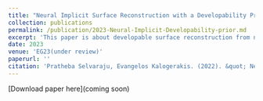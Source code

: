 ```yaml
---
title: "Neural Implicit Surface Reconstruction with a Developability Prior"
collection: publications
permalink: /publication/2023-Neural-Implicit-Developability-prior.md
excerpt: 'This paper is about developable surface reconstruction from noisy input point cloud.'
date: 2023
venue: 'EG23(under review)'
paperurl: ''
citation: 'Pratheba Selvaraju, Evangelos Kalogerakis. (2022). &quot; Neural Implicit Surface Reconstruction with a Developability Prior.&quot; <i>EG-23(under review)</i>. 1(2).'
---
```


[Download paper here](coming soon)

